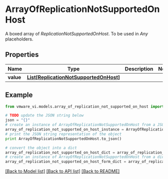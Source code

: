 # ArrayOfReplicationNotSupportedOnHost

A boxed array of *ReplicationNotSupportedOnHost*. To be used in *Any* placeholders. 

## Properties
Name | Type | Description | Notes
------------ | ------------- | ------------- | -------------
**value** | [**List[ReplicationNotSupportedOnHost]**](ReplicationNotSupportedOnHost.md) |  | 

## Example

```python
from vmware_vi.models.array_of_replication_not_supported_on_host import ArrayOfReplicationNotSupportedOnHost

# TODO update the JSON string below
json = "{}"
# create an instance of ArrayOfReplicationNotSupportedOnHost from a JSON string
array_of_replication_not_supported_on_host_instance = ArrayOfReplicationNotSupportedOnHost.from_json(json)
# print the JSON string representation of the object
print ArrayOfReplicationNotSupportedOnHost.to_json()

# convert the object into a dict
array_of_replication_not_supported_on_host_dict = array_of_replication_not_supported_on_host_instance.to_dict()
# create an instance of ArrayOfReplicationNotSupportedOnHost from a dict
array_of_replication_not_supported_on_host_form_dict = array_of_replication_not_supported_on_host.from_dict(array_of_replication_not_supported_on_host_dict)
```
[[Back to Model list]](../README.md#documentation-for-models) [[Back to API list]](../README.md#documentation-for-api-endpoints) [[Back to README]](../README.md)


